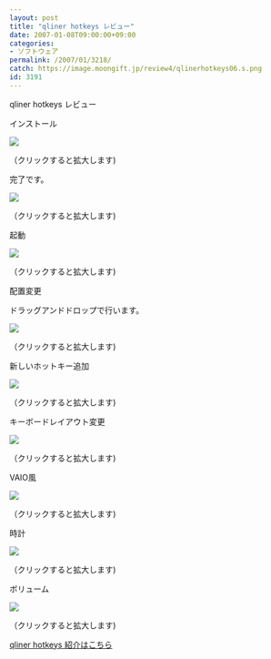 ```yaml
---
layout: post
title: "qliner hotkeys レビュー"
date: 2007-01-08T09:00:00+09:00
categories:
- ソフトウェア
permalink: /2007/01/3218/
catch: https://image.moongift.jp/review4/qlinerhotkeys06.s.png
id: 3191
---
```

qliner hotkeys レビュー  
<!--more-->

インストール

  

[![](https://image.moongift.jp/review4/qlinerhotkeys01.s.png)](https://image.moongift.jp/review4/qlinerhotkeys01.png)  
  
（クリックすると拡大します)

  

完了です。

  

[![](https://image.moongift.jp/review4/qlinerhotkeys02.s.png)](https://image.moongift.jp/review4/qlinerhotkeys02.png)  
  
（クリックすると拡大します)

  

起動

  

[![](https://image.moongift.jp/review4/qlinerhotkeys11.s.png)](https://image.moongift.jp/review4/qlinerhotkeys11.png)  
  
（クリックすると拡大します)

  

配置変更

  

ドラッグアンドドロップで行います。

  

[![](https://image.moongift.jp/review4/qlinerhotkeys12.s.png)](https://image.moongift.jp/review4/qlinerhotkeys12.png)  
  
（クリックすると拡大します)

  

新しいホットキー追加

  

[![](https://image.moongift.jp/review4/qlinerhotkeys06.s.png)](https://image.moongift.jp/review4/qlinerhotkeys06.png)  
  
（クリックすると拡大します)

  

キーボードレイアウト変更

  

[![](https://image.moongift.jp/review4/qlinerhotkeys05.s.png)](https://image.moongift.jp/review4/qlinerhotkeys05.png)  
  
（クリックすると拡大します)

  

VAIO風

  

[![](https://image.moongift.jp/review4/qlinerhotkeys08.s.png)](https://image.moongift.jp/review4/qlinerhotkeys08.png)  
  
（クリックすると拡大します)

  

時計

  

[![](https://image.moongift.jp/review4/qlinerhotkeys09.s.png)](https://image.moongift.jp/review4/qlinerhotkeys09.png)  
  
（クリックすると拡大します)

  

ボリューム

  

[![](https://image.moongift.jp/review4/qlinerhotkeys10.s.png)](https://image.moongift.jp/review4/qlinerhotkeys10.png)  
  
（クリックすると拡大します)

  

[qliner hotkeys 紹介はこちら](http://oss.moongift.jp/intro/i-3205.html)

